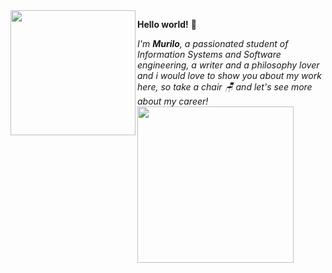 <img align= "left" src=https://i.pinimg.com/enabled_lo/564x/f5/17/ca/f517ca578e816022f196ad939ecaa273.jpg width=200>

**Hello world!** 🌼<div></div>

*<text align= center;>I'm **Murilo**, a passionated student of Information Systems and Software engineering,*
*a writer and a philosophy lover and i would love to show you about my work here,*
*so take a chair 🪑 and let's see more about my career!*
<img align= "top" src=https://i.pinimg.com/enabled_lo/564x/47/1c/e7/471ce7b6d591a328189506ae6cbb59d6.jpg width=250><div></div>




